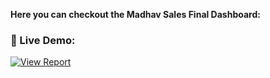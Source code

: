 **Here you can checkout the Madhav Sales Final Dashboard:**


### 🔗 Live Demo:
[![View Report](https://img.shields.io/badge/Open-PowerBI-lightgrey?style=flat-square&logo=microsoft-power-bi&logoColor=white)](https://app.powerbi.com/links/UGQh4WEhH8?ctid=9bb419fd-4493-4e4d-a209-ea0386f8df88&pbi_source=linkShare)


